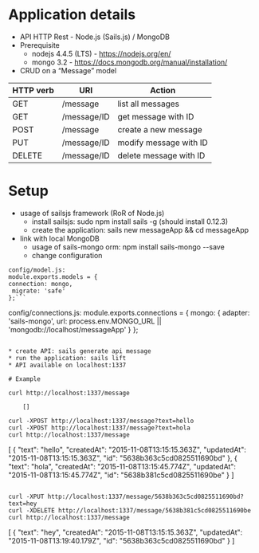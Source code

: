 # Application details

* API HTTP Rest - Node.js (Sails.js) / MongoDB
* Prerequisite
  * nodejs 4.4.5 (LTS) - https://nodejs.org/en/
  * mongo 3.2 - https://docs.mongodb.org/manual/installation/
* CRUD on a “Message” model

HTTP verb | URI | Action
----------| --- | ------
GET | /message | list all messages
GET | /message/ID | get message with ID
POST | /message | create a new message
PUT | /message/ID | modify message with ID
DELETE | /message/ID | delete message with ID


# Setup

* usage of sailsjs framework (RoR of Node.js)
  * install sailsjs: sudo npm install sails -g (should install 0.12.3)
  * create the  application:  sails new messageApp && cd messageApp
* link with local MongoDB
  * usage of sails-mongo orm: npm install sails-mongo --save
  * change configuration

```
config/model.js:
module.exports.models = {
connection: mongo,
 migrate: 'safe'
};```

```
config/connections.js:
module.exports.connections = {
  mongo: {
     adapter: 'sails-mongo',
     url: process.env.MONGO_URL || 'mongodb://localhost/messageApp'
  }
};
```

* create API: sails generate api message
* run the application: sails lift
* API available on localhost:1337

# Example

curl http://localhost:1337/message

    []

curl -XPOST http://localhost:1337/message?text=hello
curl -XPOST http://localhost:1337/message?text=hola
curl http://localhost:1337/message

```
[
  {
    "text": "hello",
    "createdAt": "2015-11-08T13:15:15.363Z",
    "updatedAt": "2015-11-08T13:15:15.363Z",
    "id": "5638b363c5cd0825511690bd"
  },
  {
    "text": "hola",
    "createdAt": "2015-11-08T13:15:45.774Z",
    "updatedAt": "2015-11-08T13:15:45.774Z",
    "id": "5638b381c5cd0825511690be"
  }
]
```

curl -XPUT http://localhost:1337/message/5638b363c5cd0825511690bd?text=hey
curl -XDELETE http://localhost:1337/message/5638b381c5cd0825511690be
curl http://localhost:1337/message

```
[
  {
    "text": "hey",
    "createdAt": "2015-11-08T13:15:15.363Z",
    "updatedAt": "2015-11-08T13:19:40.179Z",
    "id": "5638b363c5cd0825511690bd"
  }
]
```
